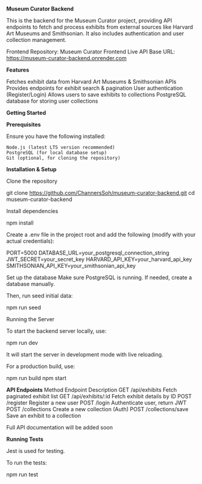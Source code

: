 **Museum Curator Backend**

This is the backend for the Museum Curator project, providing API endpoints to fetch and process exhibits from external sources like Harvard Art Museums and Smithsonian. It also includes authentication and user collection management.

Frontend Repository: Museum Curator Frontend
Live API Base URL: https://museum-curator-backend.onrender.com

**Features**

Fetches exhibit data from Harvard Art Museums & Smithsonian APIs
Provides endpoints for exhibit search & pagination
User authentication (Register/Login)
Allows users to save exhibits to collections
PostgreSQL database for storing user collections

**Getting Started**

**Prerequisites**

Ensure you have the following installed:

    Node.js (latest LTS version recommended)
    PostgreSQL (for local database setup)
    Git (optional, for cloning the repository)

**Installation & Setup**

Clone the repository

  git clone https://github.com/ChannersSoh/museum-curator-backend.git
  cd museum-curator-backend

Install dependencies

  npm install

Create a .env file in the project root and add the following (modify with your actual credentials):

  PORT=5000
  DATABASE_URL=your_postgresql_connection_string
  JWT_SECRET=your_secret_key
  HARVARD_API_KEY=your_harvard_api_key
  SMITHSONIAN_API_KEY=your_smithsonian_api_key

Set up the database Make sure PostgreSQL is running. If needed, create a database manually.

Then, run seed initial data:

  npm run seed

Running the Server

To start the backend server locally, use:

  npm run dev

It will start the server in development mode with live reloading.

For a production build, use:

  npm run build
  npm start

**API Endpoints**
Method	Endpoint	Description
GET	/api/exhibits	Fetch paginated exhibit list
GET	/api/exhibits/:id	Fetch exhibit details by ID
POST	/register	Register a new user
POST	/login	Authenticate user, return JWT
POST	/collections	Create a new collection (Auth)
POST	/collections/save	Save an exhibit to a collection

Full API documentation will be added soon

**Running Tests**

Jest is used for testing.

To run the tests:

  npm run test
